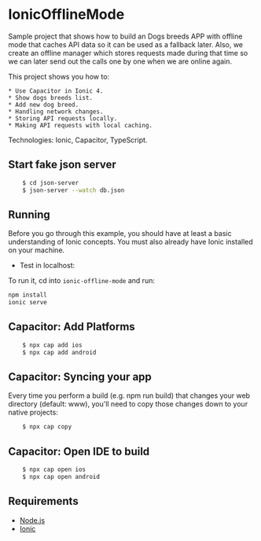 # IonicOfflineMode

Sample project that shows how to build an Dogs breeds APP with offline mode that caches API data so it can be used as a fallback later. Also, we create an offline manager which stores requests made during that time so we can later send out the calls one by one when we are online again.

This project shows you how to:

    * Use Capacitor in Ionic 4.
    * Show dogs breeds list.
    * Add new dog breed.
    * Handling network changes.
    * Storing API requests locally.
    * Making API requests with local caching.

Technologies: Ionic, Capacitor, TypeScript.

## Start fake json server

```bash
    $ cd json-server
    $ json-server --watch db.json
```

## Running

Before you go through this example, you should have at least a basic understanding of Ionic concepts. You must also already have Ionic installed on your machine.

* Test in localhost:

To run it, cd into `ionic-offline-mode` and run:

```bash
npm install
ionic serve
```

## Capacitor: Add Platforms

``` bash
    $ npx cap add ios
    $ npx cap add android
```

## Capacitor: Syncing your app
Every time you perform a build (e.g. npm run build) that changes your web directory (default: www), you'll need to copy those changes down to your native projects:

``` bash
    $ npx cap copy
```

## Capacitor: Open IDE to build

``` bash
    $ npx cap open ios
    $ npx cap open android
```

## Requirements

* [Node.js](http://nodejs.org/)
* [Ionic](https://ionicframework.com/getting-started#cli)